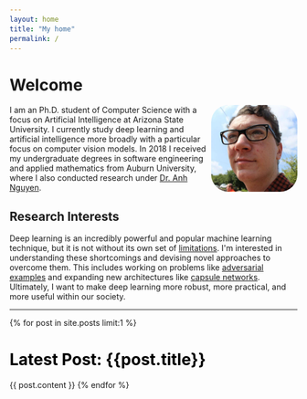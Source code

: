```yaml
---
layout: home
title: "My home"
permalink: /
---
```


# Welcome

<img style="float:right; width:30%;border-radius:20%"
src="/images/avatar.jpeg">

I am an Ph.D. student of Computer Science with a focus on Artificial
Intelligence at Arizona State University. I currently study deep learning and
artificial intelligence more broadly with a particular focus on computer vision
models. In 2018 I received my undergraduate degrees in software engineering and
applied mathematics from Auburn University, where I also conducted research
under [Dr.  Anh Nguyen][nguyen].

## Research Interests

Deep learning is an incredibly powerful and popular machine learning technique,
but it is not without its own set of [limitations][marcus]. I'm interested in
understanding these shortcomings and devising novel approaches to overcome them.
This includes working on problems like [adversarial examples][ae] and expanding
new architectures like [capsule networks][capsules]. Ultimately, I want to make
deep learning more robust, more practical, and more useful within our society.

---

{% for post in site.posts limit:1 %}
<h1>
  <a style="color:black; text-decoration:none" href="{{post.url}}">Latest Post: {{post.title}}</a>
</h1>
{{ post.content }}
{% endfor %}

[ae]: https://blog.openai.com/adversarial-example-research/
[nguyen]: http://anhnguyen.me/
[marcus]: https://arxiv.org/abs/1801.00631
[capsules]: {{site.url}}/2017/11/16/dynamic-routing-between-capsules/

